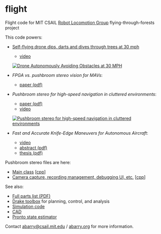 flight
======

Flight code for MIT CSAIL [Robot Locomotion Group](https://groups.csail.mit.edu/locomotion/index.html) flying-through-forests project

This code powers:

* [Self-flying drone dips, darts and dives through trees at 30 mph](http://www.csail.mit.edu/drone_flies_through_forest_at_30_mph)
  * [video](https://www.youtube.com/watch?v=_qah8oIzCwk)
  
  [![Drone Autonomously Avoiding Obstacles at 30 MPH](http://img.youtube.com/vi/_qah8oIzCwk/0.jpg)](https://www.youtube.com/watch?v=_qah8oIzCwk)

* *FPGA vs. pushbroom stereo vision for MAVs*:
  * [paper (pdf)](http://groups.csail.mit.edu/robotics-center/public_papers/Barry15a.pdf)

* *Pushbroom stereo for high-speed navigation in cluttered environments*:
  * [paper (pdf)](http://groups.csail.mit.edu/robotics-center/public_papers/Barry15.pdf)
  * [video](https://www.youtube.com/watch?v=cZE01bJIgvQ)

  [![Pushbroom stereo for high-speed navigation in cluttered environments](http://img.youtube.com/vi/cZE01bJIgvQ/0.jpg)](https://www.youtube.com/watch?v=cZE01bJIgvQ)


* *Fast and Accurate Knife-Edge Maneuvers for Autonomous Aircraft*:
  * [video](https://www.youtube.com/watch?v=voN9CCmzxYk)
  * [abstract (pdf)](http://groups.csail.mit.edu/robotics-center/public_papers/Barry14.pdf)
  * [thesis (pdf)](http://groups.csail.mit.edu/robotics-center/public_papers/Barry12a.pdf)

Pushbroom stereo files are here:
  * [Main class](https://github.com/andybarry/flight/blob/master/sensors/stereo/pushbroom-stereo.hpp) [[cpp](https://github.com/andybarry/flight/blob/master/sensors/stereo/pushbroom-stereo.cpp)]
  * [Camera capture, recording management, debugging UI, etc.](https://github.com/andybarry/flight/blob/master/sensors/stereo/pushbroom-stereo-main.hpp) [[cpp](https://github.com/andybarry/flight/blob/master/sensors/stereo/pushbroom-stereo-main.cpp)]

See also:
  * [Full parts list (PDF)](https://github.com/andybarry/flight-cad/blob/master/TBSC/PartsList.pdf)
  * [Drake toolbox](http://drake.mit.edu) for planning, control, and analysis
  * [Simulation code](https://github.com/andybarry/simflight)
  * [CAD](https://github.com/andybarry/flight-cad/tree/master/TBSC)
  * [Pronto state estimator](https://github.com/ipab-slmc/pronto-distro)

Contact <abarry@csail.mit.edu> / [abarry.org](http://abarry.org) for more information.
